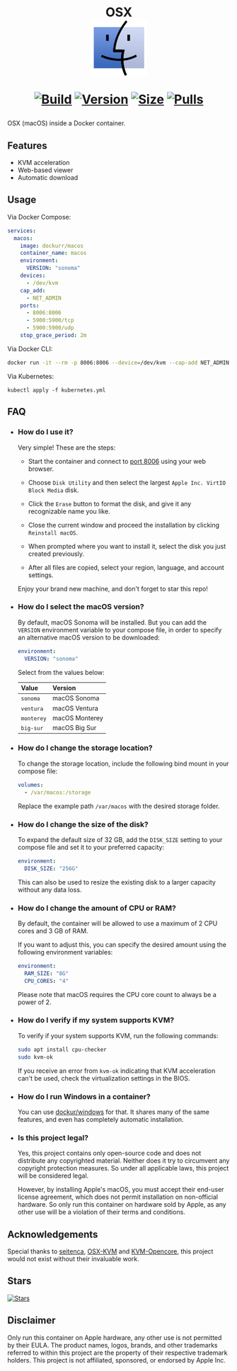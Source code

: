 <h1 align="center">OSX<br />
<div align="center">
<a href="https://github.com/dockur/macos/"><img src="https://github.com/dockur/macos/raw/master/.github/logo.png" title="Logo" style="max-width:100%;" width="128" /></a>
</div>
<div align="center">

[![Build]][build_url]
[![Version]][tag_url]
[![Size]][tag_url]
[![Pulls]][hub_url]

</div></h1>

OSX (macOS) inside a Docker container.

## Features

 - KVM acceleration
 - Web-based viewer
 - Automatic download

## Usage

Via Docker Compose:

```yaml
services:
  macos:
    image: dockurr/macos
    container_name: macos
    environment:
      VERSION: "sonoma"
    devices:
      - /dev/kvm
    cap_add:
      - NET_ADMIN
    ports:
      - 8006:8006
      - 5900:5900/tcp
      - 5900:5900/udp
    stop_grace_period: 2m
```

Via Docker CLI:

```bash
docker run -it --rm -p 8006:8006 --device=/dev/kvm --cap-add NET_ADMIN --stop-timeout 120 dockurr/macos
```

Via Kubernetes:

```shell
kubectl apply -f kubernetes.yml
```

## FAQ

* ### How do I use it?

  Very simple! These are the steps:
  
  - Start the container and connect to [port 8006](http://localhost:8006) using your web browser.

  - Choose `Disk Utility` and then select the largest `Apple Inc. VirtIO Block Media` disk.

  - Click the `Erase` button to format the disk, and give it any recognizable name you like.

  - Close the current window and proceed the installation by clicking `Reinstall macOS`.
  
  - When prompted where you want to install it, select the disk you just created previously.
 
  - After all files are copied, select your region, language, and account settings.
  
  Enjoy your brand new machine, and don't forget to star this repo!

* ### How do I select the macOS version?

  By default, macOS Sonoma will be installed. But you can add the `VERSION` environment variable to your compose file, in order to specify an alternative macOS version to be downloaded:

  ```yaml
  environment:
    VERSION: "sonoma"
  ```

  Select from the values below:
  
  |   **Value** | **Version**    |
  |----|-----|
  | `sonoma`    | macOS Sonoma   |
  | `ventura`   | macOS Ventura  |
  | `monterey`  | macOS Monterey |
  | `big-sur`   | macOS Big Sur  |

* ### How do I change the storage location?

  To change the storage location, include the following bind mount in your compose file:

  ```yaml
  volumes:
    - /var/macos:/storage
  ```

  Replace the example path `/var/macos` with the desired storage folder.

* ### How do I change the size of the disk?

  To expand the default size of 32 GB, add the `DISK_SIZE` setting to your compose file and set it to your preferred capacity:

  ```yaml
  environment:
    DISK_SIZE: "256G"
  ```
  
  This can also be used to resize the existing disk to a larger capacity without any data loss.

* ### How do I change the amount of CPU or RAM?

  By default, the container will be allowed to use a maximum of 2 CPU cores and 3 GB of RAM.

  If you want to adjust this, you can specify the desired amount using the following environment variables:

  ```yaml
  environment:
    RAM_SIZE: "8G"
    CPU_CORES: "4"
  ```

  Please note that macOS requires the CPU core count to always be a power of 2.
 
* ### How do I verify if my system supports KVM?
  
  To verify if your system supports KVM, run the following commands:

  ```bash
  sudo apt install cpu-checker
  sudo kvm-ok
  ```

  If you receive an error from `kvm-ok` indicating that KVM acceleration can't be used, check the virtualization settings in the BIOS.

* ### How do I run Windows in a container?

  You can use [dockur/windows](https://github.com/dockur/windows) for that. It shares many of the same features, and even has completely automatic installation.

* ### Is this project legal?

  Yes, this project contains only open-source code and does not distribute any copyrighted material. Neither does it try to circumvent any copyright protection measures. So under all applicable laws, this project will be considered legal.

  However, by installing Apple's macOS, you must accept their end-user license agreement, which does not permit installation on non-official hardware. So only run this container on hardware sold by Apple, as any other use will be a violation of their terms and conditions.

 ## Acknowledgements

Special thanks to [seitenca](https://github.com/seitenca), [OSX-KVM](https://github.com/kholia/OSX-KVM) and [KVM-Opencore](https://github.com/thenickdude/KVM-Opencore), this project would not exist without their invaluable work.

## Stars
[![Stars](https://starchart.cc/dockur/macos.svg?variant=adaptive)](https://starchart.cc/dockur/macos)

## Disclaimer

Only run this container on Apple hardware, any other use is not permitted by their EULA. The product names, logos, brands, and other trademarks referred to within this project are the property of their respective trademark holders. This project is not affiliated, sponsored, or endorsed by Apple Inc.

[build_url]: https://github.com/dockur/macos/
[hub_url]: https://hub.docker.com/r/dockurr/macos/
[tag_url]: https://hub.docker.com/r/dockurr/macos/tags

[Build]: https://github.com/dockur/macos/actions/workflows/build.yml/badge.svg
[Size]: https://img.shields.io/docker/image-size/dockurr/macos/latest?color=066da5&label=size
[Pulls]: https://img.shields.io/docker/pulls/dockurr/macos.svg?style=flat&label=pulls&logo=docker
[Version]: https://img.shields.io/docker/v/dockurr/macos/latest?arch=amd64&sort=semver&color=066da5

